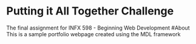 # Putting it All Together Challenge
The final assignment for INFX 598 - Beginning Web Development
#About
This is a sample portfolio webpage created using the MDL framework
